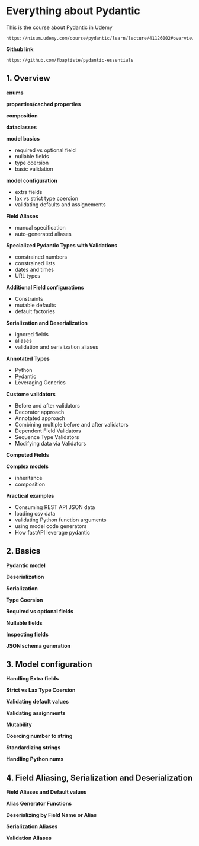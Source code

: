 # Everything about Pydantic

This is the course about Pydantic in Udemy
```
https://nisum.udemy.com/course/pydantic/learn/lecture/41126002#overview
```

**Github link**
```
https://github.com/fbaptiste/pydantic-essentials
```
## 1. Overview

**enums**

**properties/cached properties**

**composition**

**dataclasses**

**model basics**
- required vs optional field 
- nullable fields
- type coersion
- basic validation

**model configuration**
- extra fields
- lax vs strict type coercion
- validating defaults and assignements

**Field Aliases**
- manual specification
- auto-generated aliases

**Specialized Pydantic Types with Validations**
- constrained numbers
- constrained lists
- dates and times
- URL types

**Additional Field configurations**
- Constraints 
- mutable defaults
- default factories

**Serialization and Deserialization**
- ignored fields 
- aliases
- validation and serialization aliases

**Annotated Types**
- Python
- Pydantic
- Leveraging Generics

**Custome validators**
- Before and after validators
- Decorator approach
- Annotated approach
- Combining multiple before and after validators
- Dependent Field Validators
- Sequence Type Validators
- Modifying data via Validators

**Computed Fields**

**Complex models**
- inheritance
- composition

**Practical examples**
- Consuming REST API JSON data
- loading csv data
- validating Python function arguments
- using model code generators
- How fastAPI leverage pydantic



## 2. Basics

**Pydantic model**

**Deserialization**

**Serialization**

**Type Coersion**

**Required vs optional fields**

**Nullable fields**

**Inspecting fields**

**JSON schema generation**

## 3. Model configuration

**Handling Extra fields**

**Strict vs Lax Type Coersion**

**Validating default values**

**Validating assignments**

**Mutability**

**Coercing number to string**

**Standardizing strings**

**Handling Python nums**

## 4. Field Aliasing, Serialization and Deserialization

**Field Aliases and Default values**

**Alias Generator Functions**

**Deserializing by Field Name or Alias**

**Serialization Aliases**

**Validation Aliases**


